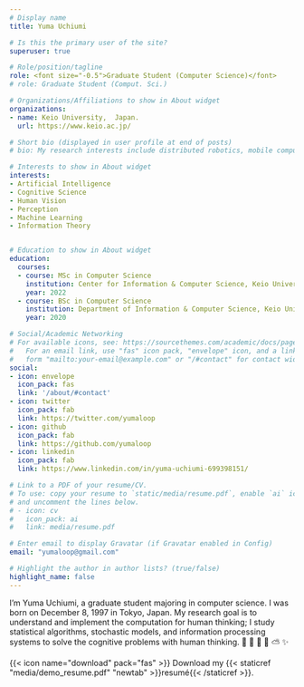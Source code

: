 ```yaml
---
# Display name
title: Yuma Uchiumi

# Is this the primary user of the site?
superuser: true

# Role/position/tagline
role: <font size="-0.5">Graduate Student (Computer Science)</font>
# role: Graduate Student (Comput. Sci.)

# Organizations/Affiliations to show in About widget
organizations:
- name: Keio University,  Japan.
  url: https://www.keio.ac.jp/

# Short bio (displayed in user profile at end of posts)
# bio: My research interests include distributed robotics, mobile computing and programmable matter.

# Interests to show in About widget
interests:
- Artificial Intelligence
- Cognitive Science
- Human Vision
- Perception
- Machine Learning
- Information Theory


# Education to show in About widget
education:
  courses:
  - course: MSc in Computer Science
    institution: Center for Information & Computer Science, Keio University, Japan.
    year: 2022
  - course: BSc in Computer Science
    institution: Department of Information & Computer Science, Keio University, Japan.
    year: 2020

# Social/Academic Networking
# For available icons, see: https://sourcethemes.com/academic/docs/page-builder/#icons
#   For an email link, use "fas" icon pack, "envelope" icon, and a link in the
#   form "mailto:your-email@example.com" or "/#contact" for contact widget.
social:
- icon: envelope
  icon_pack: fas
  link: '/about/#contact'
- icon: twitter
  icon_pack: fab
  link: https://twitter.com/yumaloop
- icon: github
  icon_pack: fab
  link: https://github.com/yumaloop
- icon: linkedin
  icon_pack: fab
  link: https://www.linkedin.com/in/yuma-uchiumi-699398151/

# Link to a PDF of your resume/CV.
# To use: copy your resume to `static/media/resume.pdf`, enable `ai` icons in `params.toml`, 
# and uncomment the lines below.
# - icon: cv
#   icon_pack: ai
#   link: media/resume.pdf

# Enter email to display Gravatar (if Gravatar enabled in Config)
email: "yumaloop@gmail.com"

# Highlight the author in author lists? (true/false)
highlight_name: false
---
```


I’m Yuma Uchiumi, a graduate student majoring in computer science. I was born on December 8, 1997 in Tokyo, Japan.
My research goal is to understand and implement the computation for human thinking; I study statistical algorithms, stochastic models, and information processing systems to solve the cognitive problems with human thinking. 👻 🍭 🦄 🌈 ⛅ ✨

{{< icon name="download" pack="fas" >}} Download my {{< staticref "media/demo_resume.pdf" "newtab" >}}resumé{{< /staticref >}}.
